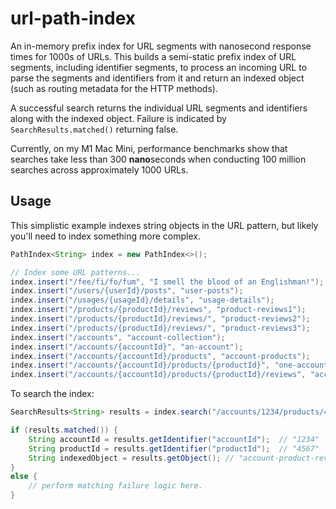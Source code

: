 # url-path-index
An in-memory prefix index for URL segments with nanosecond response times for 1000s of URLs. This builds a semi-static prefix index of URL segments, including identifier segments, to process an incoming URL to parse the segments and identifiers from it and return an indexed object (such as routing metadata for the HTTP methods).

A successful search returns the individual URL segments and identifiers along with the indexed object. Failure is indicated by `SearchResults.matched()` returning false.

Currently, on my M1 Mac Mini, performance benchmarks show that searches take less than 300 **nano**seconds when conducting 100 million searches across approximately 1000 URLs.

## Usage

This simplistic example indexes string objects in the URL pattern, but likely you'll need to index something more complex.

```Java
PathIndex<String> index = new PathIndex<>();

// Index some URL patterns...
index.insert("/fee/fi/fo/fum", "I smell the blood of an Englishman!");
index.insert("/users/{userId}/posts", "user-posts");
index.insert("/usages/{usageId}/details", "usage-details");
index.insert("/products/{productId}/reviews", "product-reviews1");
index.insert("/products/{productId}/reviews/", "product-reviews2");
index.insert("/products/{productId}/reviews/", "product-reviews3");
index.insert("/accounts", "account-collection");
index.insert("/accounts/{accountId}", "an-account");
index.insert("/accounts/{accountId}/products", "account-products");
index.insert("/accounts/{accountId}/products/{productId}", "one-account-product");
index.insert("/accounts/{accountId}/products/{productId}/reviews", "account-product-reviews");
```

To search the index:

```Java
SearchResults<String> results = index.search("/accounts/1234/products/4567/reviews");

if (results.matched()) {
	String accountId = results.getIdentifier("accountId");	// "1234"
	String productId = results.getIdentifier("productId");	// "4567"
	String indexedObject = results.getObject();	// "account-product-reviews"
}
else {
	// perform matching failure logic here.
}
```
